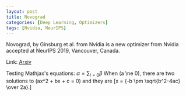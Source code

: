 ```yaml
---
layout: post
title: Novograd
categories: [Deep Learning, Optimizers]
tags: [Nvidia, NeurIPS]
---
```

Novograd, by Ginsburg et al. from Nvidia is a new optimizer from Nvidia accepted at NeurIPS 2019, Vancouver, Canada.

<!--end_excerpt-->

Link: [Arxiv](https://arxiv.org/pdf/1905.11286)

Testing Mathjax's equations: $\alpha = \sum_{i=0}\beta$
When \(a \ne 0\), there are two solutions to \(ax^2 + bx + c = 0\) and they are
  \[x = {-b \pm \sqrt{b^2-4ac} \over 2a}.\]
